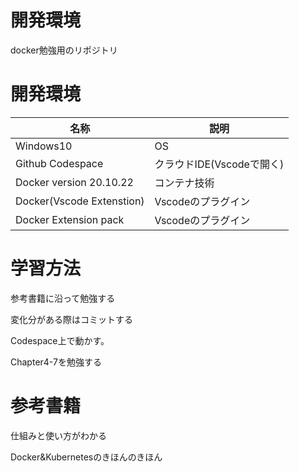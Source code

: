 # 開発環境

docker勉強用のリポジトリ

# 開発環境

名称|説明
---|---
Windows10|OS
Github Codespace|クラウドIDE(Vscodeで開く)
Docker version 20.10.22|コンテナ技術
Docker(Vscode Extenstion)|Vscodeのプラグイン
Docker Extension pack|Vscodeのプラグイン


# 学習方法

参考書籍に沿って勉強する

変化分がある際はコミットする

Codespace上で動かす。

Chapter4-7を勉強する

# 参考書籍
仕組みと使い方がわかる

Docker&Kubernetesのきほんのきほん

